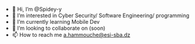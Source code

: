 - 👋 Hi, I’m @Spidey-y
- 👀 I’m interested in Cyber Security/ Software Engineering/ programming 
- 🌱 I’m currently learning Mobile Dev
- 💞️ I’m looking to collaborate on (soon)
- 📫 How to reach me a.hammouche@esi-sba.dz

<!---
Spidey-y/Spidey-y is a ✨ special ✨ repository because its `README.md` (this file) appears on your GitHub profile.
You can click the Preview link to take a look at your changes.
--->
